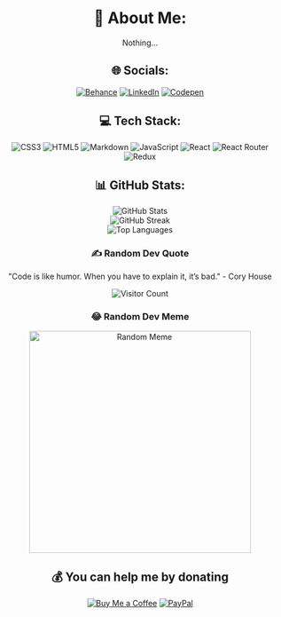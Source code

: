 <div style="text-align: center;">

<h1>💫 About Me:</h1>
<p>Nothing...</p>

<h2>🌐 Socials:</h2>

<a href="https://www.behance.net/rohitpadghan"><img src="https://img.shields.io/badge/Behance-1769ff?logo=behance&logoColor=white" alt="Behance"></a>
<a href="https://www.linkedin.com/in/rohitrax/"><img src="https://img.shields.io/badge/LinkedIn-%230077B5.svg?logo=linkedin&logoColor=white" alt="LinkedIn"></a>
<a href="https://codepen.io/raxcodes"><img src="https://img.shields.io/badge/Codepen-000000?style=for-the-badge&logo=codepen&logoColor=white" alt="Codepen"></a>

<h2>💻 Tech Stack:</h2>
<img src="https://img.shields.io/badge/css3-%231572B6.svg?style=for-the-badge&logo=css3&logoColor=white" alt="CSS3">
<img src="https://img.shields.io/badge/html5-%23E34F26.svg?style=for-the-badge&logo=html5&logoColor=white" alt="HTML5">
<img src="https://img.shields.io/badge/markdown-%23000000.svg?style=for-the-badge&logo=markdown&logoColor=white" alt="Markdown">
<img src="https://img.shields.io/badge/javascript-%23323330.svg?style=for-the-badge&logo=javascript&logoColor=%23F7DF1E" alt="JavaScript">
<img src="https://img.shields.io/badge/react-%2320232a.svg?style=for-the-badge&logo=react&logoColor=%2361DAFB" alt="React">
<img src="https://img.shields.io/badge/React_Router-CA4245?style=for-the-badge&logo=react-router&logoColor=white" alt="React Router">
<img src="https://img.shields.io/badge/redux-%23593d88.svg?style=for-the-badge&logo=redux&logoColor=white" alt="Redux">

<h2>📊 GitHub Stats:</h2>
<img src="https://github-readme-stats.vercel.app/api?username=yourusername&show_icons=true" alt="GitHub Stats"><br/>
<img src="https://github-readme-streak-stats.herokuapp.com/?user=yourusername" alt="GitHub Streak"><br/>
<img src="https://github-readme-stats.vercel.app/api/top-langs/?username=yourusername&layout=compact" alt="Top Languages">

<h3>✍️ Random Dev Quote</h3>
<p>"Code is like humor. When you have to explain it, it’s bad." - Cory House</p>

<img src="https://visitcount.itsvg.in/api?id=yourusername&label=Profile%20views&color=12&icon=5&pretty=true" alt="Visitor Count">

<h3>😂 Random Dev Meme</h3>
<img src="https://randommeme-five.vercel.app/" style="height: 400px;" alt="Random Meme">

<h2>💰 You can help me by donating</h2>
<a href="https://www.buymeacoffee.com/raxcodes"><img src="https://img.shields.io/badge/Buy%20Me%20a%20Coffee-ffdd00?style=for-the-badge&logo=buy-me-a-coffee&logoColor=black" alt="Buy Me a Coffee"></a>
<a href="https://paypal.me/raxcodestudio"><img src="https://img.shields.io/badge/PayPal-00457C?style=for-the-badge&logo=paypal&logoColor=white" alt="PayPal"></a>

</div>
